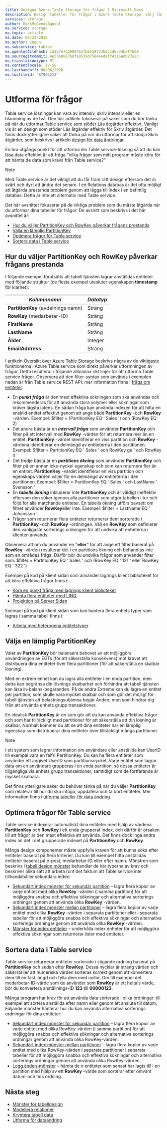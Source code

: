 ```yaml
---
title: Designa Azure Table Storage för frågor | Microsoft Docs
description: Design tabeller för frågor i Azure Table Storage. Välj lämplig partitionsnyckel, optimera frågor och sortera data för Table service.
services: storage
author: MarkMcGeeAtAquent
ms.service: storage
ms.topic: article
ms.date: 04/23/2018
ms.author: sngun
ms.subservice: tables
ms.openlocfilehash: 1d157e7d2880761fb6559723bdc1d6c34baffb09
ms.sourcegitcommit: 4e5560887b8f10539d7564eedaff4316adb27e2c
ms.translationtype: MT
ms.contentlocale: sv-SE
ms.lasthandoff: 08/06/2020
ms.locfileid: "87903212"
---
```

# <a name="design-for-querying"></a>Utforma för frågor
Table service lösningar kan vara av intensiv, skriv intensiv eller en blandning av de två. Den här artikeln fokuserar på saker som du bör tänka på när du utformar Table service som stöder Läs åtgärder effektivt. Vanligt vis är en design som stöder Läs åtgärder effektiv för Skriv åtgärder. Det finns dock ytterligare saker att tänka på när du utformar för att stödja Skriv åtgärder, som beskrivs i artikeln [design för data ändringar](table-storage-design-for-modification.md).

En bra utgångs punkt för att utforma din Table service-lösning så att du kan läsa data effektivt är att fråga "vilka frågor som mitt program måste köra för att hämta de data som krävs från Table service?"  

> [!NOTE]
> Med Table service är det viktigt att du får fram rätt design eftersom det är svårt och dyrt att ändra det senare. I en Relations databas är det ofta möjligt att åtgärda prestanda problem genom att lägga till index i en befintlig databas: Detta är inte ett alternativ med Table service.  
> 
> 

Det här avsnittet fokuserar på de viktiga problem som du måste åtgärda när du utformar dina tabeller för frågor. De avsnitt som beskrivs i det här avsnittet är:

* [Hur du väljer PartitionKey och RowKey påverkar frågans prestanda](#how-your-choice-of-partitionkey-and-rowkey-impacts-query-performance)
* [Välja en lämplig PartitionKey](#choosing-an-appropriate-partitionkey)
* [Optimera frågor för Table service](#optimizing-queries-for-the-table-service)
* [Sortera data i Table service](#sorting-data-in-the-table-service)

## <a name="how-your-choice-of-partitionkey-and-rowkey-impacts-query-performance"></a>Hur du väljer PartitionKey och RowKey påverkar frågans prestanda
I följande exempel förutsätts att tabell tjänsten lagrar anställdas entiteter med följande struktur (de flesta exempel utesluter egenskapen **timestamp** för klarhet):  

| *Kolumnnamn* | *Datatyp* |
| --- | --- |
| **PartitionKey** (avdelnings namn) |Sträng |
| **RowKey** (medarbetar-ID) |Sträng |
| **FirstName** |Sträng |
| **LastName** |Sträng |
| **Ålder** |Integer |
| **EmailAddress** |Sträng |

I artikeln [Översikt över Azure Table Storage](table-storage-overview.md) beskrivs några av de viktigaste funktionerna i Azure Table service som direkt påverkar utformningen av frågor. Detta resulterar i följande allmänna rikt linjer för att utforma Table service frågor. Observera att den filter-syntax som används i exemplen nedan är från Table service REST API. mer information finns i [fråga om entiteter](https://docs.microsoft.com/rest/api/storageservices/Query-Entities).  

* En ***punkt fråga*** är den mest effektiva sökningen som ska användas och rekommenderas för att använda stora volymer eller sökningar som kräver lägsta latens. En sådan fråga kan använda indexen för att hitta en enskild entitet effektivt genom att ange både **PartitionKey** -och **RowKey** -värden. Exempel: $filter = (PartitionKey EQ ' Sales ') och (RowKey EQ 2)  
* Det andra bästa är en ***intervall fråga*** som använder **PartitionKey** och filter på ett intervall med **RowKey** -värden för att returnera mer än en entitet. **PartitionKey** -värdet identifierar en viss partition och **RowKey** -värdena identifierar en delmängd av entiteterna i den partitionen. Exempel: $filter = PartitionKey EQ ' Sales ' och RowKey ge ' och RowKey lt '  
* Det tredje bästa är en ***partitions ökning*** som använder **PartitionKey** och filter på en annan icke-nyckel egenskap och som kan returnera fler än en entitet. **PartitionKey** -värdet identifierar en viss partition och egenskaps värden väljer för en delmängd av entiteterna i den partitionen. Exempel: $filter = PartitionKey EQ ' Sales ' och LastName ' Svensson '  
* En ***tabells ökning*** inkluderar inte **PartitionKey** och är väldigt ineffektiv eftersom den söker igenom alla partitioner som utgör tabellen i tur och följd för alla matchande entiteter. En tabells ökning utförs oavsett om filtret använder **RowKey**eller inte. Exempel: $filter = LastName EQ ' Johansson '  
* Frågor som returnerar flera entiteter returnerar dem sorterade i **PartitionKey** -och **RowKey** -ordningen. Välj en **RowKey** som definierar den vanligaste sorterings ordningen för att undvika att enheterna i klienten används.  

Observera att om du använder en "**eller**" för att ange ett filter baserat på **RowKey** -värden resulterar det i en partitions ökning och behandlas inte som en områdes fråga. Därför bör du undvika frågor som använder filter som: $filter = PartitionKey EQ ' Sales ' och (RowKey EQ ' 121 ' eller RowKey EQ ' 322 ')  

Exempel på kod på klient sidan som använder lagrings klient biblioteket för att köra effektiva frågor finns i:  

* [Köra en punkt fråga med lagrings klient biblioteket](table-storage-design-patterns.md#executing-a-point-query-using-the-storage-client-library)
* [Hämta flera entiteter med LINQ](table-storage-design-patterns.md#retrieving-multiple-entities-using-linq)
* [Projektion på Server Sidan](table-storage-design-patterns.md#server-side-projection)  

Exempel på kod på klient sidan som kan hantera flera enhets typer som lagras i samma tabell finns i:  

* [Arbeta med heterogena entitetstyper](table-storage-design-patterns.md#working-with-heterogeneous-entity-types)  

## <a name="choosing-an-appropriate-partitionkey"></a>Välja en lämplig PartitionKey
Valet av **PartitionKey** bör balansera behovet av att möjliggöra användningen av EGTs (för att säkerställa konsekvens) mot kravet att distribuera dina entiteter över flera partitioner (för att säkerställa en skalbar lösning).  

Med en extrem enhet kan du lagra alla entiteter i en enda partition, men detta kan begränsa din lösnings skalbarhet och förhindra att tabell tjänsten kan läsa in-balans-begäranden. På de andra Extreme kan du lagra en entitet per partition, som skulle vara mycket skalbar och som gör det möjligt för tabell tjänsten att belastningsutjämna begär Anden, men som hindrar dig från att använda enhets grupp transaktioner.  

En idealisk **PartitionKey** är en som gör att du kan använda effektiva frågor och som har tillräckligt med partitioner för att säkerställa att din lösning är skalbar. Normalt kommer du att se att dina entiteter har en lämplig egenskap som distribuerar dina entiteter över tillräckligt många partitioner.

> [!NOTE]
> I ett system som lagrar information om användare eller anställda kan UserID till exempel vara en felfri PartitionKey. Du kan ha flera entiteter som använder ett angivet UserID som partitionsnyckel. Varje entitet som lagrar data om en användare grupperas i en enda partition, så dessa entiteter är tillgängliga via enhets grupp transaktioner, samtidigt som de fortfarande är mycket skalbara.
> 
> 

Det finns ytterligare saker du behöver tänka på när du väljer **PartitionKey** som relaterar till hur du ska infoga, uppdatera och ta bort entiteter. Mer information finns i [utforma tabeller för data ändring](table-storage-design-for-modification.md).  

## <a name="optimizing-queries-for-the-table-service"></a>Optimera frågor för Table service
Table service indexerar automatiskt dina entiteter med hjälp av värdena **PartitionKey** och **RowKey** i ett enda grupperat index, och därför är orsaken till att frågor är den mest effektiva att använda. Det finns dock inga andra index än det i det grupperade indexet på **PartitionKey** och **RowKey**.

Många design komponenter måste uppfylla kraven för att kunna söka efter entiteter baserat på flera kriterier. Du kan till exempel hitta anställdas entiteter baserat på e-post, medarbetar-ID eller efter namn. Mönstren som beskrivs i [tabell design mönster](table-storage-design-patterns.md) behandlar de här typerna av krav och beskriver olika sätt att arbeta runt det faktum att Table service inte tillhandahåller sekundära index:  

* [Sekundärt index mönster för sekundär partition](table-storage-design-patterns.md#intra-partition-secondary-index-pattern) – lagra flera kopior av varje entitet med olika **RowKey** -värden (i samma partition) för att möjliggöra snabba och effektiva sökningar och alternativa sorterings ordningar genom att använda olika **RowKey** -värden.  
* [Sekundärt index mönster mellan partitioner](table-storage-design-patterns.md#inter-partition-secondary-index-pattern) – lagra flera kopior av varje entitet med olika **RowKey** -värden i separata partitioner eller i separata tabeller för att möjliggöra snabba och effektiva sökningar och alternativa sorterings ordningar genom att använda olika **RowKey** -värden.  
* [Mönster för index entiteter](table-storage-design-patterns.md#index-entities-pattern) – underhålla index enheter för att möjliggöra effektiva sökningar som returnerar listor med entiteter.  

## <a name="sorting-data-in-the-table-service"></a>Sortera data i Table service
Table service returnerar entiteter sorterade i stigande ordning baserat på **PartitionKey** och sedan efter **RowKey**. Dessa nycklar är sträng värden och säkerställer att numeriska värden sorteras korrekt genom att konvertera dem till en fast längd och fylla dem med nollor. Om till exempel det medarbetar-ID-värde som du använder som **RowKey** är ett heltals värde, bör du konvertera anställnings-ID **123** till **00000123**.  

Många program har krav för att använda data sorterade i olika ordningar: till exempel att sortera anställda efter namn eller genom att ansluta till datum. Följande mönster hanterar hur du kan använda alternativa sorterings ordningar för dina entiteter:  

* [Sekundärt index mönster för sekundär partition](table-storage-design-patterns.md#intra-partition-secondary-index-pattern) – lagra flera kopior av varje entitet med olika RowKey-värden (i samma partition) för att möjliggöra snabba och effektiva sökningar och alternativa sorterings ordningar genom att använda olika RowKey-värden.  
* [Sekundärt index mönster mellan partitioner](table-storage-design-patterns.md#inter-partition-secondary-index-pattern) – lagra flera kopior av varje entitet med olika RowKey-värden i separata partitioner i separata tabeller för att möjliggöra snabba och effektiva sökningar och alternativa sorterings ordningar genom att använda olika RowKey-värden.
* [Logg änden-mönster](table-storage-design-patterns.md#log-tail-pattern) – hämta de *n* entiteter som senast har lagts till i en partition med hjälp av ett **RowKey** -värde som sorterar efter omvänt datum-och tids ordning.  

## <a name="next-steps"></a>Nästa steg

- [Mönster för tabelldesign](table-storage-design-patterns.md)
- [Modellera relationer](table-storage-design-modeling.md)
- [Kryptera tabell data](table-storage-design-encrypt-data.md)
- [Utforma för dataändring](table-storage-design-for-modification.md)
